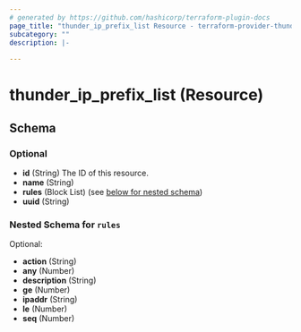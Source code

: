 ```yaml
---
# generated by https://github.com/hashicorp/terraform-plugin-docs
page_title: "thunder_ip_prefix_list Resource - terraform-provider-thunder"
subcategory: ""
description: |-
  
---
```


# thunder_ip_prefix_list (Resource)





<!-- schema generated by tfplugindocs -->
## Schema

### Optional

- **id** (String) The ID of this resource.
- **name** (String)
- **rules** (Block List) (see [below for nested schema](#nestedblock--rules))
- **uuid** (String)

<a id="nestedblock--rules"></a>
### Nested Schema for `rules`

Optional:

- **action** (String)
- **any** (Number)
- **description** (String)
- **ge** (Number)
- **ipaddr** (String)
- **le** (Number)
- **seq** (Number)


